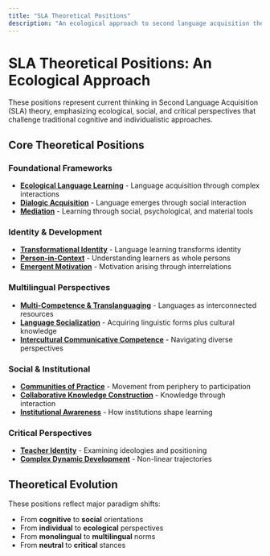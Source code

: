 ```yaml
---
title: "SLA Theoretical Positions"
description: "An ecological approach to second language acquisition theoretical frameworks"
---
```


# SLA Theoretical Positions: An Ecological Approach

These positions represent current thinking in Second Language Acquisition (SLA) theory, emphasizing ecological, social, and critical perspectives that challenge traditional cognitive and individualistic approaches.

## Core Theoretical Positions

### Foundational Frameworks
- **[Ecological Language Learning](ecological-language-learning/)** - Language acquisition through complex interactions
- **[Dialogic Acquisition](dialogic-acquisition/)** - Language emerges through social interaction
- **[Mediation](mediation/)** - Learning through social, psychological, and material tools

### Identity & Development
- **[Transformational Identity](transformational-identity/)** - Language learning transforms identity
- **[Person-in-Context](person-in-context/)** - Understanding learners as whole persons
- **[Emergent Motivation](emergent-motivation/)** - Motivation arising through interrelations

### Multilingual Perspectives
- **[Multi-Competence & Translanguaging](multi-competence-translanguaging/)** - Languages as interconnected resources
- **[Language Socialization](language-socialization/)** - Acquiring linguistic forms plus cultural knowledge
- **[Intercultural Communicative Competence](intercultural-communicative-competence/)** - Navigating diverse perspectives

### Social & Institutional
- **[Communities of Practice](communities-of-practice/)** - Movement from periphery to participation
- **[Collaborative Knowledge Construction](collaborative-knowledge-construction/)** - Knowledge through interaction
- **[Institutional Awareness](institutional-awareness/)** - How institutions shape learning

### Critical Perspectives
- **[Teacher Identity](teacher-identity/)** - Examining ideologies and positioning
- **[Complex Dynamic Development](complex-dynamic-development/)** - Non-linear trajectories

## Theoretical Evolution

These positions reflect major paradigm shifts:
- From **cognitive** to **social** orientations
- From **individual** to **ecological** perspectives  
- From **monolingual** to **multilingual** norms
- From **neutral** to **critical** stances